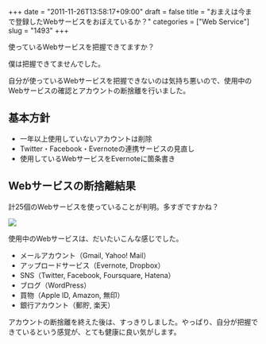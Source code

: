 +++
date = "2011-11-26T13:58:17+09:00"
draft = false
title = "おまえは今まで登録したWebサービスをおぼえているか？"
categories = ["Web Service"]
slug = "1493"
+++

使っているWebサービスを把握できてますか？

僕は把握できてませんでした。

自分が使っているWebサービスを把握できないのは気持ち悪いので、使用中のWebサービスの確認とアカウントの断捨離を行いました。

## 基本方針


* 一年以上使用していないアカウントは削除
* Twitter・Facebook・Evernoteの連携サービスの見直し
* 使用しているWebサービスをEvernoteに箇条書き


## Webサービスの断捨離結果

計25個のWebサービスを使っていることが判明。多すぎですかね？

![](/images/2011/11/1493_1.png)

使用中のWebサービスは、だいたいこんな感じでした。


* メールアカウント（Gmail, Yahoo! Mail）
* アップロードサービス（Evernote, Dropbox）
* SNS（Twitter, Facebook, Foursquare, Hatena）
* ブログ（WordPress）
* 買物（Apple ID, Amazon, 無印）
* 銀行アカウント（郵貯, 楽天）


アカウントの断捨離を終えた後は、すっきりしました。やっぱり、自分が把握できているという感覚が、とても健康に良い気がします。
